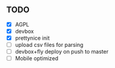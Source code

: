 ## TODO

- [X] AGPL
- [X] devbox
- [X] prettynice init
- [ ] upload csv files for parsing
- [ ] devbox+fly deploy on push to master
- [ ] Mobile optimized
